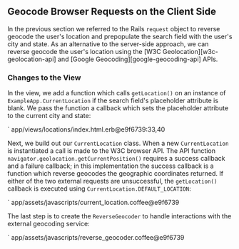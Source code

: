 ## Geocode Browser Requests on the Client Side

In the previous section we referred to the Rails `request` object to reverse
geocode the user's location and prepopulate the search field with the user's
city and state. As an alternative to the server-side approach, we can reverse
geocode the user's location using the [W3C Geolocation][w3c-geolocation-api]
and [Google Geocoding][google-geocoding-api] APIs.

### Changes to the View

In the view, we add a function which calls `getLocation()` on an instance of
`ExampleApp.CurrentLocation` if the search field's placeholder attribute is blank.
We pass the function a callback which sets the placeholder attribute to the
current city and state:

` app/views/locations/index.html.erb@e9f6739:33,40

Next, we build out our `CurrentLocation` class. When a new `CurrentLocation` is
instantiated a call is made to the W3C browser API. The API function
`navigator.geolocation.getCurrentPosition()` requires a success callback
and a failure callback; in this implementation the success callback is a
function which reverse geocodes the geographic coordinates returned. If either
of the two external requests are unsuccessful, the `getLocation()` callback is
executed using `CurrentLocation.DEFAULT_LOCATION`:

` app/assets/javascripts/current_location.coffee@e9f6739

The last step is to create the `ReverseGeocoder` to handle interactions with
the external geocoding service:

` app/assets/javascripts/reverse_geocoder.coffee@e9f6739
